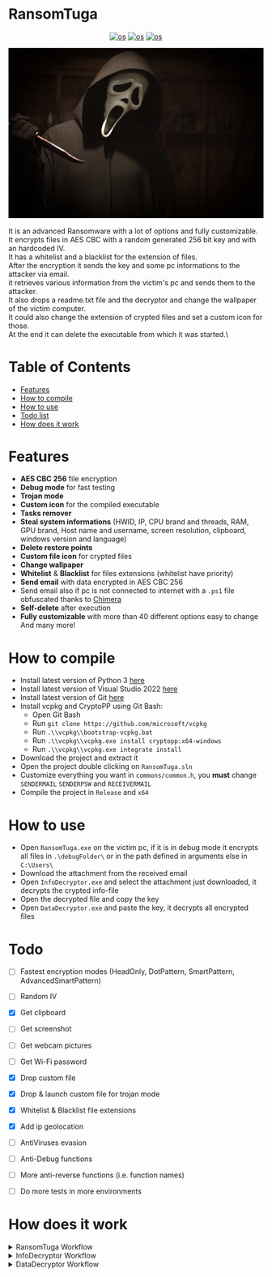 # RansomTuga
<p align="center">
    <a href="https://en.wikipedia.org/wiki/Microsoft_Windows" target="_blank"><img src="https://img.shields.io/badge/OS-windows-informational?style=plastic-square&logo=windows&logoColor=white" alt="os"></a>
    <a href="https://en.wikipedia.org/wiki/Visual_Studio" target="_blank"><img src="https://img.shields.io/badge/Editor-VisualStudio-blue?style=plastic-square&logo=visual-studio&logoColor=white" alt="os"></a>
    <a href="https://github.com/Tugamer89/RansomTuga" target="_blank"><img src="https://visitor-badge.laobi.icu/badge?page_id=tugamer89.RansomTuga" alt="os"></a>
</p>
<img src=".github/images/main.jpg" alt="logo">

It is an advanced Ransomware with a lot of options and fully customizable.\
It encrypts files in AES CBC with a random generated 256 bit key and with an hardcoded IV.\
It has a whitelist and a blacklist for the extension of files.\
After the encryption it sends the key and some pc informations to the attacker via email.\
it retrieves various information from the victim's pc and sends them to the attacker.\
It also drops a readme.txt file and the decryptor and change the wallpaper of the victim computer.\
It could also change the extension of crypted files and set a custom icon for those.\
At the end it can delete the executable from which it was started.\


# Table of Contents
- [Features](#Features)
- [How to compile](#How-to-compile)
- [How to use](#How-to-use)
- [Todo list](#Todo)
- [How does it work](#How-does-it-work)


# Features
- **AES CBC 256** file encryption
- **Debug mode** for fast testing
- **Trojan mode**
- **Custom icon** for the compiled executable
- **Tasks remover**
- **Steal system informations** (HWID, IP, CPU brand and threads, RAM, GPU brand, Host name and username, screen resolution, clipboard, windows version and language)
- **Delete restore points**
- **Custom file icon** for crypted files
- **Change wallpaper**
- **Whitelist** & **Blacklist** for files extensions (whitelist have priority)
- **Send email** with data encrypted in AES CBC 256
- Send email also if pc is not connected to internet with a `.ps1` file obfuscated thanks to [Chimera](https://github.com/tokyoneon/Chimera)
- **Self-delete** after execution
- **Fully customizable** with more than 40 different options easy to change
And many more!


# How to compile
- Install latest version of Python 3 [here](https://www.python.org/downloads/)
- Install latest version of Visual Studio 2022 [here](https://visualstudio.microsoft.com/downloads/)
- Install latest version of Git [here](https://git-scm.com/download/win)
- Install vcpkg and CryptoPP using Git Bash:
  - Open  Git Bash
  - Run `git clone https://github.com/microsoft/vcpkg`
  - Run `.\\vcpkg\\bootstrap-vcpkg.bat`
  - Run `.\\vcpkg\\vcpkg.exe install cryptopp:x64-windows`
  - Run `.\\vcpkg\\vcpkg.exe integrate install`
- Download the project and extract it
- Open the project double clicking on `RansomTuga.sln`
- Customize everything you want in `commons/common.h`, you **must** change `SENDERMAIL` `SENDERPSW` and `RECEIVERMAIL`
- Compile the project in `Release` and `x64`


# How to use
- Open `RansomTuga.exe` on the victim pc, if it is in debug mode it encrypts all files in `.\debugFolder\` or in the path defined in arguments else in `C:\Users\`
- Download the attachment from the received email
- Open `InfoDecryptor.exe` and select the attachment just downloaded, it decrypts the crypted info-file
- Open the decrypted file and copy the key
- Open `DataDecryptor.exe` and paste the key, it decrypts all encrypted files


# Todo
- [ ] Fastest encryption modes (HeadOnly, DotPattern, SmartPattern, AdvancedSmartPattern)
- [ ] Random IV
- [x] Get clipboard
- [ ] Get screenshot
- [ ] Get webcam pictures
- [ ] Get Wi-Fi password
- [x] Drop custom file
- [x] Drop & launch custom file for trojan mode
- [x] Whitelist & Blacklist file extensions
- [x] Add ip geolocation
- [ ] AntiViruses evasion
- [ ] Anti-Debug functions
- [ ] More anti-reverse functions (i.e. function names)
- [ ] Do more tests in more environments


# How does it work
<details>
  <summary>RansomTuga Workflow</summary>
  <p align="center">
    &nbsp;
    <img src=".github/images/workflow_RansomTuga.png" alt="RansomTugaWorkflow">
  </p>
</details>
<details>
  <summary>InfoDecryptor Workflow</summary>
  <p align="center">
    &nbsp;
    <img src=".github/images/workflow_InfoDecryptor.png" alt="InfoDecryptorWorkflow">
  </p>
</details>
<details>
  <summary>DataDecryptor Workflow</summary>
  <p align="center">
    &nbsp;
    <img src=".github/images/workflow_DataDecryptor.png" alt="DataDecryptorWorkflow">
  </p>
</details>
